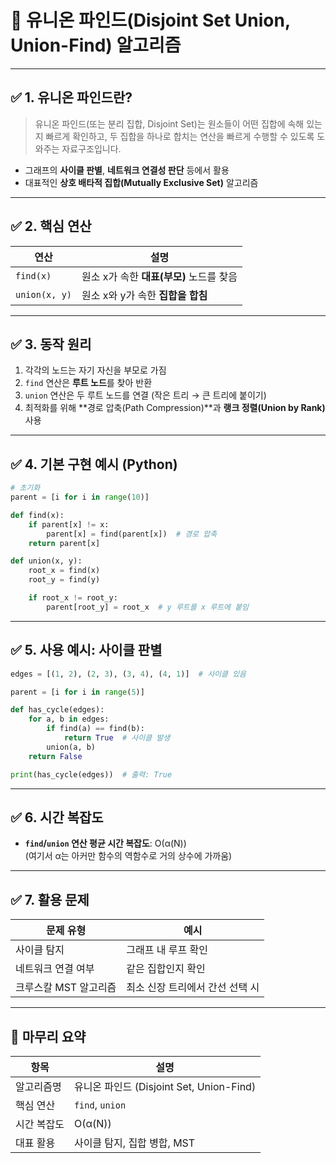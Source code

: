 
# 📘 유니온 파인드(Disjoint Set Union, Union-Find) 알고리즘

---

## ✅ 1. 유니온 파인드란?

> 유니온 파인드(또는 분리 집합, Disjoint Set)는 원소들이 어떤 집합에 속해 있는지 빠르게 확인하고, 두 집합을 하나로 합치는 연산을 빠르게 수행할 수 있도록 도와주는 자료구조입니다.

- 그래프의 **사이클 판별**, **네트워크 연결성 판단** 등에서 활용
- 대표적인 **상호 배타적 집합(Mutually Exclusive Set)** 알고리즘

---

## ✅ 2. 핵심 연산

| 연산 | 설명 |
|------|------|
| `find(x)` | 원소 x가 속한 **대표(부모)** 노드를 찾음 |
| `union(x, y)` | 원소 x와 y가 속한 **집합을 합침** |

---

## ✅ 3. 동작 원리

1. 각각의 노드는 자기 자신을 부모로 가짐
2. `find` 연산은 **루트 노드**를 찾아 반환
3. `union` 연산은 두 루트 노드를 연결 (작은 트리 → 큰 트리에 붙이기)
4. 최적화를 위해 **경로 압축(Path Compression)**과 **랭크 정렬(Union by Rank)** 사용

---

## ✅ 4. 기본 구현 예시 (Python)

```python
# 초기화
parent = [i for i in range(10)]

def find(x):
    if parent[x] != x:
        parent[x] = find(parent[x])  # 경로 압축
    return parent[x]

def union(x, y):
    root_x = find(x)
    root_y = find(y)

    if root_x != root_y:
        parent[root_y] = root_x  # y 루트를 x 루트에 붙임
```

---

## ✅ 5. 사용 예시: 사이클 판별

```python
edges = [(1, 2), (2, 3), (3, 4), (4, 1)]  # 사이클 있음

parent = [i for i in range(5)]

def has_cycle(edges):
    for a, b in edges:
        if find(a) == find(b):
            return True  # 사이클 발생
        union(a, b)
    return False

print(has_cycle(edges))  # 출력: True
```

---

## ✅ 6. 시간 복잡도

- **`find`/`union` 연산 평균 시간 복잡도**: O(α(N))  
  (여기서 α는 아커만 함수의 역함수로 거의 상수에 가까움)

---

## ✅ 7. 활용 문제

| 문제 유형 | 예시 |
|-----------|------|
| 사이클 탐지 | 그래프 내 루프 확인 |
| 네트워크 연결 여부 | 같은 집합인지 확인 |
| 크루스칼 MST 알고리즘 | 최소 신장 트리에서 간선 선택 시 |

---

## 🎯 마무리 요약

| 항목 | 설명 |
|------|------|
| 알고리즘명 | 유니온 파인드 (Disjoint Set, Union-Find) |
| 핵심 연산 | `find`, `union` |
| 시간 복잡도 | O(α(N)) |
| 대표 활용 | 사이클 탐지, 집합 병합, MST |

